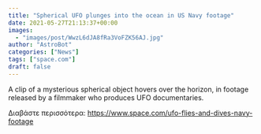 ```yaml
---
title: "Spherical UFO plunges into the ocean in US Navy footage"
date: 2021-05-27T21:13:37+00:00
images:
  - "images/post/WwzL6dJA8fRa3VoFZK56AJ.jpg"
author: "AstroBot"
categories: ["News"]
tags: ["space.com"]
draft: false
---
```


A clip of a mysterious spherical object hovers over the horizon, in footage released by a filmmaker who produces UFO documentaries. 

Διαβάστε περισσότερα: https://www.space.com/ufo-flies-and-dives-navy-footage
